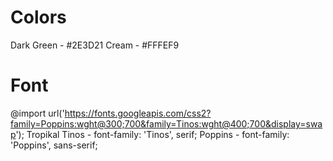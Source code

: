 # Colors
Dark Green - #2E3D21
Cream - #FFFEF9
# Font
@import url('https://fonts.googleapis.com/css2?family=Poppins:wght@300;700&family=Tinos:wght@400;700&display=swap');
Tropikal
Tinos - font-family: 'Tinos', serif;
Poppins - font-family: 'Poppins', sans-serif;
